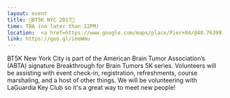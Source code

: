 ```yaml
---
layout: event
title: 🏃BT5K NYC 2017🏃
time: TBA (no later than 12PM)
location:  <a href=https://www.google.com/maps/place/Pier+84/@40.7639911,-74.0041229,17z/data=!3m1!4b1!4m5!3m4!1s0x89c2584ead35652b:0xa1658168422a2c8f!8m2!3d40.7639911!4d-74.0019289>Hudson River Park Pier 84</a>, Manhattan 
link: https://goo.gl/ieeWmu
---
```

BT5K New York City is part of the American Brain Tumor Association’s (ABTA) signature Breakthrough for Brain Tumors 5K series. Volunteers will be assisting with event check-in, registration, refreshments, course marshaling, and a host of other things. We will be volunteering with LaGuardia Key Club so it's a great way to meet new people!
